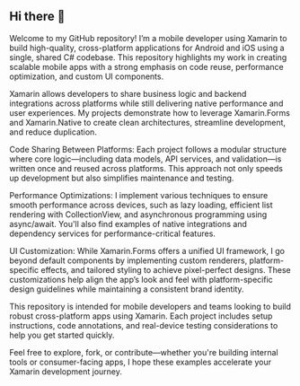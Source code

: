 ## Hi there 👋

Welcome to my GitHub repository! I’m a mobile developer using Xamarin to build high-quality, cross-platform applications for Android and iOS using a single, shared C# codebase. This repository highlights my work in creating scalable mobile apps with a strong emphasis on code reuse, performance optimization, and custom UI components.

Xamarin allows developers to share business logic and backend integrations across platforms while still delivering native performance and user experiences. My projects demonstrate how to leverage Xamarin.Forms and Xamarin.Native to create clean architectures, streamline development, and reduce duplication.

Code Sharing Between Platforms: Each project follows a modular structure where core logic—including data models, API services, and validation—is written once and reused across platforms. This approach not only speeds up development but also simplifies maintenance and testing.

Performance Optimizations: I implement various techniques to ensure smooth performance across devices, such as lazy loading, efficient list rendering with CollectionView, and asynchronous programming using async/await. You'll also find examples of native integrations and dependency services for performance-critical features.

UI Customization: While Xamarin.Forms offers a unified UI framework, I go beyond default components by implementing custom renderers, platform-specific effects, and tailored styling to achieve pixel-perfect designs. These customizations help align the app’s look and feel with platform-specific design guidelines while maintaining a consistent brand identity.

This repository is intended for mobile developers and teams looking to build robust cross-platform apps using Xamarin. Each project includes setup instructions, code annotations, and real-device testing considerations to help you get started quickly.

Feel free to explore, fork, or contribute—whether you're building internal tools or consumer-facing apps, I hope these examples accelerate your Xamarin development journey.
